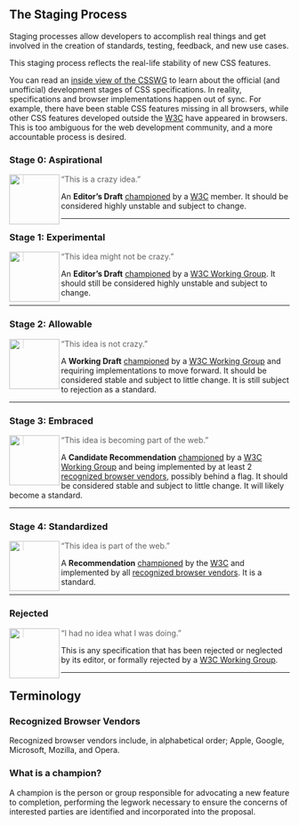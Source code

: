 ## The Staging Process

Staging processes allow developers to accomplish real things and get involved
in the creation of standards, testing, feedback, and new use cases.

This staging process reflects the real-life stability of new CSS features.

You can read an [inside view of the CSSWG] to learn about the official
(and unofficial) development stages of CSS specifications. In reality,
specifications and browser implementations happen out of sync. For example,
there have been stable CSS features missing in all browsers, while other CSS
features developed outside the [W3C] have appeared in browsers. This is too
ambiguous for the web development community, and a more accountable process
is desired.

### Stage 0: Aspirational

<img src="https://cssdb.org/stage-0.svg" alt="" align="left" width="90" height="90">

> “This is a crazy idea.”

An **Editor’s Draft** [championed] by a [W3C] member. It should be considered
highly unstable and subject to change.

---

### Stage 1: Experimental

<img src="https://cssdb.org/stage-1.svg" alt="" align="left" width="90" height="90">

> “This idea might not be crazy.”

An **Editor’s Draft** [championed] by a [W3C Working Group]. It should still be
considered highly unstable and subject to change.

---

### Stage 2: Allowable

<img src="https://cssdb.org/stage-2.svg" alt="" align="left" width="90" height="90">

> “This idea is not crazy.”

A **Working Draft** [championed] by a [W3C Working Group] and requiring
implementations to move forward. It should be considered stable and subject to
little change. It is still subject to rejection as a standard.

---

### Stage 3: Embraced

<img src="https://cssdb.org/stage-3.svg" alt="" align="left" width="90" height="90">

> “This idea is becoming part of the web.”

A **Candidate Recommendation** [championed] by a [W3C Working Group] and being
implemented by at least 2 [recognized browser vendors], possibly behind a flag.
It should be considered stable and subject to little change. It will likely
become a standard.

---

### Stage 4: Standardized

<img src="https://cssdb.org/stage-4.svg" alt="" align="left" width="90" height="90">

> “This idea is part of the web.”

A **Recommendation** [championed] by the [W3C] and implemented by all
[recognized browser vendors]. It is a standard.

---

### Rejected

<img src="https://cssdb.org/stage-X.svg" alt="" align="left" width="90" height="90">

> “I had no idea what I was doing.”

This is any specification that has been rejected or neglected by its editor, or
formally rejected by a [W3C Working Group].

---

## Terminology

### Recognized Browser Vendors

Recognized browser vendors include, in alphabetical order; Apple, Google,
Microsoft, Mozilla, and Opera.

### What is a champion?

A champion is the person or group responsible for advocating a new feature to
completion, performing the legwork necessary to ensure the concerns of
interested parties are identified and incorporated into the proposal.

[championed]: #what-is-a-champion
[hosted]: #what-is-a-champion
[inside view of the CSSWG]: http://fantasai.inkedblade.net/weblog/2011/inside-csswg/process
[recognized browser vendors]: #recognized-browser-vendors
[W3C]: https://www.w3.org/
[W3C Working Group]: https://wiki.csswg.org/spec
